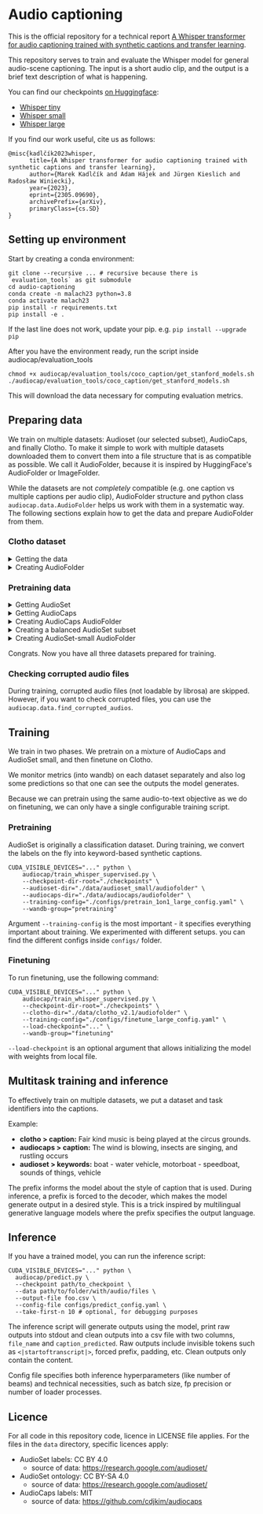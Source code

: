 # Audio captioning

This is the official repository for a technical report [A Whisper transformer for audio captioning trained with synthetic captions and transfer learning](https://arxiv.org/abs/2305.09690).

This repository serves to train and evaluate the Whisper model for general audio-scene captioning. 
The input is a short audio clip, and the output is a brief text description of what is happening.

You can find our checkpoints [on Huggingface](https://huggingface.co/collections/MU-NLPC/whisper-for-audio-captioning-653fc8f8fd9b567733359593):
- [Whisper tiny](https://huggingface.co/MU-NLPC/whisper-tiny-audio-captioning)
- [Whisper small](https://huggingface.co/MU-NLPC/whisper-small-audio-captioning)
- [Whisper large](https://huggingface.co/MU-NLPC/whisper-large-v2-audio-captioning)


If you find our work useful, cite us as follows:
```
@misc{kadlčík2023whisper,
      title={A Whisper transformer for audio captioning trained with synthetic captions and transfer learning}, 
      author={Marek Kadlčík and Adam Hájek and Jürgen Kieslich and Radosław Winiecki},
      year={2023},
      eprint={2305.09690},
      archivePrefix={arXiv},
      primaryClass={cs.SD}
}
```

## Setting up environment

Start by creating a conda environment:
```shell
git clone --recursive ... # recursive because there is `evaluation_tools` as git submodule
cd audio-captioning
conda create -n malach23 python=3.8
conda activate malach23
pip install -r requirements.txt
pip install -e .
```
If the last line does not work, update your pip. e.g. `pip install --upgrade pip`

After you have the environment ready, run the script inside audiocap/evaluation_tools
```
chmod +x audiocap/evaluation_tools/coco_caption/get_stanford_models.sh
./audiocap/evaluation_tools/coco_caption/get_stanford_models.sh
```
This will download the data necessary for computing evaluation metrics.


## Preparing data

We train on multiple datasets: Audioset (our selected subset), AudioCaps, and finally Clotho.
To make it simple to work with multiple datasets downloaded them to convert them into a file
structure that is as compatible as possible. We call it AudioFolder, because it is inspired
by HuggingFace's AudioFolder or ImageFolder.

While the datasets are not *completely* compatible (e.g. one caption vs multiple captions per
audio clip), AudioFolder structure and python class `audiocap.data.AudioFolder` helps us work
with them in a systematic way. The following sections explain how to get the data and prepare
AudioFolder from them.


### Clotho dataset

<details>
  <summary> Getting the data </summary>


```shell
mkdir -p data/clotho_v2.1/audiofolder
```

Download the data from <https://zenodo.org/record/4783391> and extract csv into the `data/clotho_v2.1` and audios into `data/clotho_v2.1/audiofolder` folder. Your tree structure should look like this:

```
audio-captioning/
├── audiocap
│   ...
...
|
├── data
│   └── clotho_v2.1
│       ├── audiofolder
│       │   ├─ development
│       │   ├─ evaluation
│       │   ├─ test
│       │   └─ validation
│       ├── clotho_captions_development.csv
│       ├── clotho_captions_evaluation.csv
│       ├── clotho_captions_validation.csv
│       ├── clotho_metadata_development.csv
│       ├── clotho_metadata_evaluation.csv
│       ├── clotho_metadata_test.csv
│       └── clotho_metadata_validation.csv
...
```

</details>


<details>
  <summary> Creating AudioFolder </summary>

Now, prepare 

```shell
python audiocap/prepare_audiofolder.py prepare-clotho-audiofolder data/clotho_v2.1/
```

This will prepare the folder into the format that is easily loadable.

To limit a size of a split (like validation and evaluation), run:

```shell
python audiocap/prepare_audiofolder.py limit-clotho-split data/clotho_v2.1/audiofolder/ validation --limit 200
python audiocap/prepare_audiofolder.py limit-clotho-split data/clotho_v2.1/audiofolder/ evaluation --limit 400
```

This will sample (with a seed) a subset with a desired size and move the remaining examples to the development split.

</details>


### Pretraining data

<details>
  <summary> Getting AudioSet </summary>

AudioSet is a large multi-label classification dataset. In our repository, we use information from
AudioSet ontology to construct keyword-based synthetic captions. This makes it possible to pretrain a
seq2seq captioning model (like Whisper) on AudioSet using an end-to-end supervised training pipeline.

AudioSet annotations are copied into this repository, but audios must be scraped from youtube.
You can use `scripts/download_audioset.sh` script that will use all cores to download and
convert audios based on youtube ids.

Make the script executable

```shell
chmod +x ./scripts/download_audioset.sh
```

Download the audio files

```shell
SPLIT='train_unbalanced' # run again with 'train_balanced' or 'eval'

mkdir -p logs/download_audioset

./scripts/download_audioset.sh \
    "data/audioset_full/csvs/${SPLIT}.csv" \
    "data/audioset_full/audios/${SPLIT}/" 2>&1 \
    | tee >( sed 's/.*\r//' > "logs/download_audioset/${SPLIT}.txt" )
```

(`sed` is there to delete output lines that just update the progress)

Please note that scraping AudioSet is best-effort only. Videos could be deleted from youtube.
Now, you should select a subset of AudioSet that suits your needs. AudioSet is heavily imbalanced,
with music and speech ocurring in a vast majority of examples. In our case, we selected
around 130k instances that covered as much of the underrepresented classes. However, before we
select the subset, we prepare AudioCaps - a different dataset we use for pretraining. This is
to prevent a leakage between the two datasets because they have audio files in common.

</details>


<details>
  <summary> Getting AudioCaps </summary>

AudioCaps is a captioning dataset with much more audios than Clotho (but is arguably of a lower quality).

AudioCaps annotations are also part of this repository. Furthermore, AudioCaps is a subset of AudioSet,
so you have all AudioCaps audios prepared once you download AudioSet.

</details>


<details>
  <summary> Creating AudioCaps AudioFolder </summary>

  Run:

  ```shell
    python audiocap/prepare_audiofolder.py prepare-audiocaps-audiofolder \
    --audiocaps-path data/audiocaps \
    --audioset-path data/audioset_full \
    --audio-format mp3
  ```

  This will copy the files from AudioSet, and prepare AudioFolder structure
  and annotations with dropped records about audios that were listed inside AudioCaps csvs
  but files were missing (unavailable when you scraped AudioSet).

</details>


<details>
  <summary> Creating a balanced AudioSet subset </summary>

  This part is most intricate. We want at the same time
  - a diverse subset
  - a balanced subset
  - a large subset
  - no leakeage with AudioCaps

  This is difficult and has no optimal solution. Especially balancing a dataset is difficult when each example has multiple labels.
  In this repository, there are some utilities help select it. If you want to select your own subset, you can look into `notebooks/select_audioset_subset.ipynb`

  However, the subset we selected is also available in this repository in `data/audioset_small`.

</details>


<details>
  <summary> Creating AudioSet-small AudioFolder </summary>

    Run:

  ```shell
    python audiocap/prepare_audiofolder.py prepare-audioset-small-audiofolder \
    --audioset-small-path data/audioset_small \
    --audioset-full-path data/audioset_full \
    --audio-format mp3
  ```

</details>

Congrats. Now you have all three datasets prepared for training.


### Checking corrupted audio files

During training, corrupted audio files (not loadable by librosa) are skipped.
However, if you want to check corrupted files, you can use the `audiocap.data.find_corrupted_audios`.


## Training

We train in two phases. We pretrain on a mixture of AudioCaps and AudioSet small, and
then finetune on Clotho.

We monitor metrics (into wandb) on each dataset separately and also log some predictions
so that one can see the outputs the model generates. 

Because we can pretrain using the same audio-to-text objective as we do on finetuning,
we can only have a single configurable training script.


### Pretraining 

AudioSet is originally a classification dataset. During training, we convert the labels on the fly
into keyword-based synthetic captions.

```shell
CUDA_VISIBLE_DEVICES="..." python \
    audiocap/train_whisper_supervised.py \
    --checkpoint-dir-root="./checkpoints" \
    --audioset-dir="./data/audioset_small/audiofolder" \
    --audiocaps-dir="./data/audiocaps/audiofolder" \
    --training-config="./configs/pretrain_1on1_large_config.yaml" \
    --wandb-group="pretraining"
```

Argument `--training-config` is the most important - it specifies everything important about training.
We experimented with different setups. you can find the different configs inside `configs/` folder.


### Finetuning

To run finetuning, use the following command:

```shell
CUDA_VISIBLE_DEVICES="..." python \
    audiocap/train_whisper_supervised.py \
    --checkpoint-dir-root="./checkpoints" \
    --clotho-dir="./data/clotho_v2.1/audiofolder" \
    --training-config="./configs/finetune_large_config.yaml" \
    --load-checkpoint="..." \
    --wandb-group="finetuning"
```

`--load-checkpoint` is an optional argument that allows initializing the model with weights from local file.


## Multitask training and inference

To effectively train on multiple datasets, we put a dataset and task identifiers into the captions.

Example:
- **clotho > caption:** Fair kind music is being played at the circus grounds.
- **audiocaps > caption:** The wind is blowing, insects are singing, and rustling occurs
- **audioset > keywords:** boat - water vehicle, motorboat - speedboat, sounds of things, vehicle

The prefix informs the model about the style of caption that is used. During inference, a prefix is
forced to the decoder, which makes the model generate output in a desired style. This is a trick
inspired by multilingual generative language models where the prefix specifies the output language.


## Inference

If you have a trained model, you can run the inference script:

```shell
CUDA_VISIBLE_DEVICES="..." python \
  audiocap/predict.py \
  --checkpoint path/to_checkpoint \
  --data path/to/folder/with/audio/files \
  --output-file foo.csv \
  --config-file configs/predict_config.yaml \
  --take-first-n 10 # optional, for debugging purposes
```

The inference script will generate outputs using the model, print raw outputs into stdout and
clean outputs into a csv file with two columns, `file_name` and `caption_predicted`.
Raw outputs include invisible tokens such as `<|startoftranscript|>`, forced prefix, padding, etc. Clean outputs only contain the content.

Config file specifies both inference hyperparameters (like number of beams) and technical necessities,
such as batch size, fp precision or number of loader processes.

## Licence

For all code in this repository code, licence in LICENSE file applies.
For the files in the `data` directory, specific licences apply: 

- AudioSet labels: CC BY 4.0
  - source of data: <https://research.google.com/audioset/>
- AudioSet ontology: CC BY-SA 4.0
  - source of data: <https://research.google.com/audioset/>
- AudioCaps labels: MIT
  - source of data: <https://github.com/cdjkim/audiocaps>
